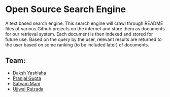 # Open Source Search Engine

A text based search engine. 
This search engine will crawl through README files of various Github projects on the internet and store them as documents for our retrieval system. Each document is then indexed and stored for future use. Based on the query by the user, relevant results are returned to the user based on some ranking (to be included later) of documents.


## Team:
* [Daksh Yashlaha](https://github.com/tufty-123)&nbsp;&nbsp;
* [Pranjal Gupta](https://github.com/PranjalGupta2199) &nbsp; &nbsp;&nbsp; &nbsp;
* [Satyam Mani](https://github.com/sat13mani) &nbsp;&nbsp;&nbsp;&nbsp;&nbsp;&nbsp;
* [Ujjwal Raizada](https://github.com/ujjwalrox) &nbsp;&nbsp;&nbsp;